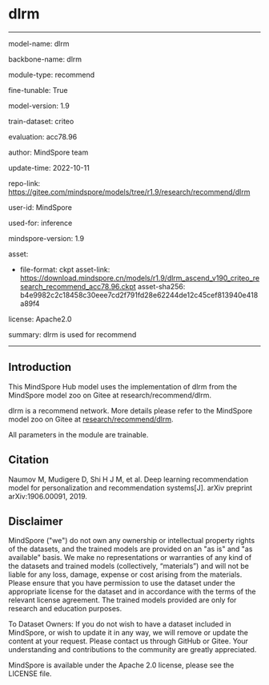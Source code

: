 # dlrm

---

model-name: dlrm

backbone-name: dlrm

module-type: recommend

fine-tunable: True

model-version: 1.9

train-dataset: criteo

evaluation: acc78.96

author: MindSpore team

update-time: 2022-10-11

repo-link: <https://gitee.com/mindspore/models/tree/r1.9/research/recommend/dlrm>

user-id: MindSpore

used-for: inference

mindspore-version: 1.9

asset:

-
    file-format: ckpt
    asset-link: <https://download.mindspore.cn/models/r1.9/dlrm_ascend_v190_criteo_research_recommend_acc78.96.ckpt>
    asset-sha256: b4e9982c2c18458c30eee7cd2f791fd28e62244de12c45cef813940e418a89f4

license: Apache2.0

summary: dlrm is used for recommend

---

## Introduction

This MindSpore Hub model uses the implementation of dlrm from the MindSpore model zoo on Gitee at research/recommend/dlrm.

dlrm is a recommend network. More details please refer to the MindSpore model zoo on Gitee at [research/recommend/dlrm](https://gitee.com/mindspore/models/blob/r1.9/research/recommend/dlrm/README_CN.md).

All parameters in the module are trainable.

## Citation

Naumov M, Mudigere D, Shi H J M, et al. Deep learning recommendation model for personalization and recommendation systems[J]. arXiv preprint arXiv:1906.00091, 2019.

## Disclaimer

MindSpore ("we") do not own any ownership or intellectual property rights of the datasets, and the trained models are provided on an "as is" and "as available" basis. We make no representations or warranties of any kind of the datasets and trained models (collectively, “materials”) and will not be liable for any loss, damage, expense or cost arising from the materials. Please ensure that you have permission to use the dataset under the appropriate license for the dataset and in accordance with the terms of the relevant license agreement. The trained models provided are only for research and education purposes.

To Dataset Owners: If you do not wish to have a dataset included in MindSpore, or wish to update it in any way, we will remove or update the content at your request. Please contact us through GitHub or Gitee. Your understanding and contributions to the community are greatly appreciated.

MindSpore is available under the Apache 2.0 license, please see the LICENSE file.
